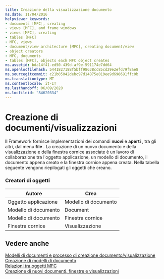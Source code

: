 ```yaml
---
title: Creazione della visualizzazione documento
ms.date: 11/04/2016
helpviewer_keywords:
- documents [MFC], creating
- views [MFC], and frame windows
- views [MFC], creating
- tables [MFC]
- MFC, views
- document/view architecture [MFC], creating document/view
- object creators
- MFC, documents
- tables [MFC], objects each MFC object creates
ms.assetid: bda14f41-ed50-439d-af9e-591174e7dd64
ms.openlocfilehash: 5441827188f5bff98638cc85cd29e2efd79f8ae8
ms.sourcegitcommit: c21b05042debc97d14875e019ee9d698691ffc0b
ms.translationtype: MT
ms.contentlocale: it-IT
ms.lasthandoff: 06/09/2020
ms.locfileid: "84620334"
---
```

# <a name="documentview-creation"></a>Creazione di documenti/visualizzazioni

Il Framework fornisce implementazioni dei comandi **nuovi** e **aperti** , tra gli altri, dal menu **file** . La creazione di un nuovo documento e della visualizzazione e della finestra cornice associate è un lavoro di collaborazione tra l'oggetto applicazione, un modello di documento, il documento appena creato e la finestra cornice appena creata. Nella tabella seguente vengono riepilogati gli oggetti che creano.

### <a name="object-creators"></a>Creatori di oggetti

|Autore|Crea|
|-------------|-------------|
|Oggetto applicazione|Modello di documento|
|Modello di documento|Document|
|Modello di documento|Finestra cornice|
|Finestra cornice|Visualizzazione|

## <a name="see-also"></a>Vedere anche

[Modelli di documenti e processo di creazione documento/visualizzazione](document-templates-and-the-document-view-creation-process.md)<br/>
[Creazione di modelli di documento](document-template-creation.md)<br/>
[Relazioni tra oggetti MFC](relationships-among-mfc-objects.md)<br/>
[Creazione di nuovi documenti, finestre e visualizzazioni](creating-new-documents-windows-and-views.md)
